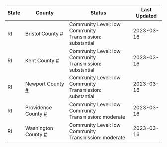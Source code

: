 State | County | Status | Last Updated
--- | --- | --- | --- 
RI | Bristol County <a href="#bristol_county">#</a> | <a name="bristol_county"></a>Community Level: low<br/>Community Transmission: substantial | 2023-03-16
RI | Kent County <a href="#kent_county">#</a> | <a name="kent_county"></a>Community Level: low<br/>Community Transmission: substantial | 2023-03-16
RI | Newport County <a href="#newport_county">#</a> | <a name="newport_county"></a>Community Level: low<br/>Community Transmission: substantial | 2023-03-16
RI | Providence County <a href="#providence_county">#</a> | <a name="providence_county"></a>Community Level: low<br/>Community Transmission: moderate | 2023-03-16
RI | Washington County <a href="#washington_county">#</a> | <a name="washington_county"></a>Community Level: low<br/>Community Transmission: moderate | 2023-03-16
